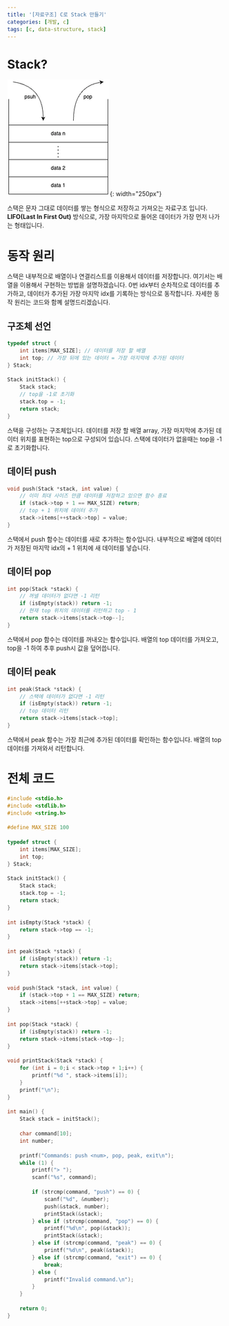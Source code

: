 ```yaml
---
title: '[자료구조] C로 Stack 만들기'
categories: [개발, c]
tags: [c, data-structure, stack]
---
```



# Stack?

![da1](/assets/img/2024-05-11-stack/stack1.webp){: width="250px"}

스택은 문자 그대로 데이터를 쌓는 형식으로 저장하고 가져오는 자료구조 입니다. 
**LIFO(Last In First Out)** 방식으로, 가장 마지막으로 들어온 데이터가 가장 먼저 나가는 형태입니다.


# 동작 원리

스택은 내부적으로 배열이나 연결리스트를 이용해서 데이터를 저장합니다. 
여기서는 배열을 이용해서 구현하는 방법을 설명하겠습니다.
0번 idx부터 순차적으로 데이터를 추가하고, 데이터가 추가된 가장 마지막 idx를 기록하는 방식으로 동작합니다. 
자세한 동작 원리는 코드와 함꼐 설명드리겠습니다.

## 구조체 선언

```c
typedef struct {
    int items[MAX_SIZE]; // 데이터를 저장 할 배열
    int top; // 가장 뒤에 있는 데이터 = 가장 마지막에 추가된 데이터
} Stack;

Stack initStack() {
    Stack stack;
    // top을 -1로 초기화
    stack.top = -1;
    return stack;
}
```

스택을 구성하는 구조체입니다. 
데이터를 저장 할 배열 array, 가장 마지막에 추가된 데이터 위치를 표현하는 top으로 구성되어 있습니다. 
스택에 데이터가 없을때는 top을 -1로 초기화합니다.

## 데이터 push

```c
void push(Stack *stack, int value) {
    // 이미 최대 사이즈 만큼 데이터를 저장하고 있으면 함수 종료
    if (stack->top + 1 == MAX_SIZE) return;
    // top + 1 위치에 데이터 추가
    stack->items[++stack->top] = value;
}
```

스택에서 push 함수는 데이터를 새로 추가하는 함수입니다. 
내부적으로 배열에 데이터가 저장된 마지막 idx의 + 1 위치에 새 데이터를 넣습니다.

## 데이터 pop

```c
int pop(Stack *stack) {
    // 꺼넬 데이터가 없다면 -1 리턴
    if (isEmpty(stack)) return -1;
    // 현재 top 위치의 데이터를 리턴하고 top - 1
    return stack->items[stack->top--];
}
```

스택에서 pop 함수는 데이터를 꺼내오는 함수입니다. 
배열의 top 데이터를 가져오고, top을 -1 하여 추후 push시 값을 덮어씁니다.

## 데이터 peak

```c
int peak(Stack *stack) {
    // 스택에 데이터가 없다면 -1 리턴
    if (isEmpty(stack)) return -1;
    // top 데이터 리턴
    return stack->items[stack->top];
}
```

스택에서 peak 함수는 가장 최근에 추가된 데이터를 확인하는 함수입니다. 
배열의 top 데이터를 가져와서 리턴합니다.


# 전체 코드

```c
#include <stdio.h>
#include <stdlib.h>
#include <string.h>

#define MAX_SIZE 100

typedef struct {
    int items[MAX_SIZE];
    int top;
} Stack;

Stack initStack() {
    Stack stack;
    stack.top = -1;
    return stack;
}

int isEmpty(Stack *stack) {
    return stack->top == -1;
}

int peak(Stack *stack) {
    if (isEmpty(stack)) return -1;
    return stack->items[stack->top];
}

void push(Stack *stack, int value) {
    if (stack->top + 1 == MAX_SIZE) return;
    stack->items[++stack->top] = value;
}

int pop(Stack *stack) {
    if (isEmpty(stack)) return -1;
    return stack->items[stack->top--];
}

void printStack(Stack *stack) {
    for (int i = 0;i < stack->top + 1;i++) {
        printf("%d ", stack->items[i]);
    }
    printf("\n");
}

int main() {
    Stack stack = initStack();

    char command[10];
    int number;

    printf("Commands: push <num>, pop, peak, exit\n");
    while (1) {
        printf("> ");
        scanf("%s", command);

        if (strcmp(command, "push") == 0) {
            scanf("%d", &number);
            push(&stack, number);
            printStack(&stack);
        } else if (strcmp(command, "pop") == 0) {
            printf("%d\n", pop(&stack));
            printStack(&stack);
        } else if (strcmp(command, "peak") == 0) {
            printf("%d\n", peak(&stack));
        } else if (strcmp(command, "exit") == 0) {
            break;
        } else {
            printf("Invalid command.\n");
        }
    }

    return 0;
}
```
